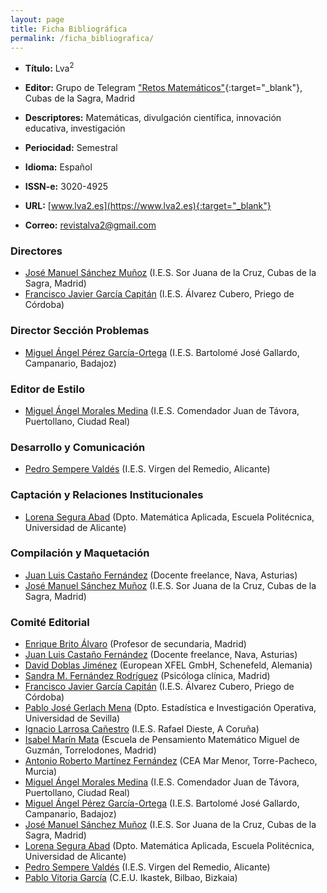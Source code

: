 ```yaml
---
layout: page
title: Ficha Bibliográfica
permalink: /ficha_bibliografica/
---
```


* **Título:** Lva<sup>2</sup>

* **Editor:** Grupo de Telegram ["Retos Matemáticos"](https://t.me/Retos_Matematicos){:target="_blank"}, Cubas de la Sagra, Madrid

* **Descriptores:** Matemáticas, divulgación científica, innovación educativa, investigación

* **Periocidad:** Semestral

* **Idioma:** Español

* **ISSN-e:** 3020-4925

* **URL:** [www.lva2.es](https://www.lva2.es){:target="_blank"}
  
* **Correo:** [revistalva2@gmail.com](mailto:revistalva2@gmail.com)

### Directores

- [José Manuel Sánchez Muñoz](mailto:jose.sm@educa.madrid.org) (I.E.S. Sor Juana de la Cruz, Cubas de la Sagra, Madrid)
- [Francisco Javier García Capitán](mailto:garciacapitan@gmail.com) (I.E.S. Álvarez Cubero, Priego de Córdoba)

### Director Sección Problemas

- [Miguel Ángel Pérez García-Ortega](mailto:mianpgo@gmail.com) (I.E.S. Bartolomé José Gallardo, Campanario, Badajoz)

### Editor de Estilo

- [Miguel Ángel Morales Medina](mailto:gaussianos@gmail.com) (I.E.S. Comendador Juan de Távora, Puertollano, Ciudad Real)

### Desarrollo y Comunicación

- [Pedro Sempere Valdés](mailto:pedrosemperevaldes@gmail.com) (I.E.S. Virgen del Remedio, Alicante)

### Captación y Relaciones Institucionales

- [Lorena Segura Abad](mailto:lorena.segura@ua.es) (Dpto. Matemática Aplicada, Escuela Politécnica, Universidad de Alicante)

### Compilación y Maquetación

- [Juan Luis Castaño Fernández](mailto:juanlcast@gmail.com) (Docente freelance, Nava, Asturias)
- [José Manuel Sánchez Muñoz](mailto:jose.sm@educa.madrid.org) (I.E.S. Sor Juana de la Cruz, Cubas de la Sagra, Madrid)

### Comité Editorial

- [Enrique Brito Álvaro](mailto:enrique@brito.es) (Profesor de secundaria, Madrid)
- [Juan Luis Castaño Fernández](mailto:juanlcast@gmail.com) (Docente freelance, Nava, Asturias)
- [David Doblas Jiménez](mailto:david.doblas-jimenez@xfel.eu) (European XFEL GmbH, Schenefeld, Alemania)
- [Sandra M. Fernández Rodríguez](mailto:sdrafez@gmail.com) (Psicóloga clínica, Madrid)
- [Francisco Javier García Capitán](mailto:garciacapitan@gmail.com) (I.E.S. Álvarez Cubero, Priego de Córdoba)
- [Pablo José Gerlach Mena](mailto:gerlach@us.es) (Dpto. Estadística e Investigación Operativa, Universidad de Sevilla)
- [Ignacio Larrosa Cañestro](mailto:ilarrosa@mundo-r.com) (I.E.S. Rafael Dieste, A Coruña)
- [Isabel Marín Mata](mailto:isamarin77@hotmail.com) (Escuela de Pensamiento Matemático Miguel de Guzmán, Torrelodones, Madrid)
- [Antonio Roberto Martínez Fernández](mailto:antoniorobert.martinez@murciaeduca.es) (CEA Mar Menor, Torre-Pacheco, Murcia)
- [Miguel Ángel Morales Medina](mailto:gaussianos@gmail.com) (I.E.S. Comendador Juan de Távora, Puertollano, Ciudad Real)
- [Miguel Ángel Pérez García-Ortega](mailto:mianpgo@gmail.com) (I.E.S. Bartolomé José Gallardo, Campanario, Badajoz)
- [José Manuel Sánchez Muñoz](mailto:jose.sm@educa.madrid.org) (I.E.S. Sor Juana de la Cruz, Cubas de la Sagra, Madrid)
- [Lorena Segura Abad](mailto:lorena.segura@ua.es) (Dpto. Matemática Aplicada, Escuela Politécnica, Universidad de Alicante)
- [Pedro Sempere Valdés](mailto:pedrosemperevaldes@gmail.com) (I.E.S. Virgen del Remedio, Alicante)
- [Pablo Vitoria García](mailto:pvitoria@gmail.com) (C.E.U. Ikastek, Bilbao, Bizkaia)
